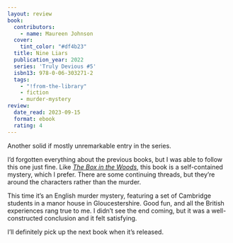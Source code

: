 ```yaml
---
layout: review
book:
  contributors:
    - name: Maureen Johnson
  cover:
    tint_color: "#df4b23"
  title: Nine Liars
  publication_year: 2022
  series: 'Truly Devious #5'
  isbn13: 978-0-06-303271-2
  tags:
    - "!from-the-library"
    - fiction
    - murder-mystery
review:
  date_read: 2023-09-15
  format: ebook
  rating: 4
---
```


Another solid if mostly unremarkable entry in the series.

I’d forgotten everything about the previous books, but I was able to follow this one just fine. Like [*The Box in the Woods*](/reviews/the-box-in-the-woods/), this book is a self-contained mystery, which I prefer. There are some continuing threads, but they’re around the characters rather than the murder.

This time it’s an English murder mystery, featuring a set of Cambridge students in a manor house in Gloucestershire. Good fun, and all the British experiences rang true to me. I didn’t see the end coming, but it was a well-constructed conclusion and it felt satisfying.

I’ll definitely pick up the next book when it’s released.

